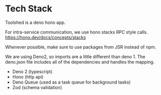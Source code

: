 # Tech Stack

Toolshed is a deno hono app.

For intra-service communication, we use hono stacks RPC style calls. https://hono.dev/docs/concepts/stacks

Whenever possible, make sure to use packages from JSR instead of npm.

We are using Deno2, so imports are a little different than deno 1. The deno.json file includes all of the dependencies and handles the mapping.

- Deno 2 (typescript)
- Hono (http api)
- Deno Queue (used as a task queue for background tasks)
- Zod (schema validation)
